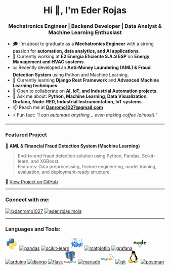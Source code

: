 <h1 align="center">Hi 👋, I'm Eder Rojas</h1>
<h3 align="center">Mechatronics Engineer | Backend Developer | Data Analyst & Machine Learning Enthusiast</h3>

- 🎓 I'm about to graduate as a **Mechatronics Engineer** with a strong passion for **automation, data analytics, and AI applications**.  
- 🔭 Currently working at **E2 Energía Eficiente S.A.S ESP** on **Energy Management and HVAC systems**.  
- 📊 Recently developed an **Anti-Money Laundering (AML) & Fraud Detection System** using Python and Machine Learning.  
- 🌱 Currently learning **Django Rest Framework** and **Advanced Machine Learning techniques**.  
- 👯 Open to collaborate on **AI, IoT, and Industrial Automation projects**.  
- 💬 Ask me about: **Python, Machine Learning, Data Visualization, Grafana, Node-RED, Industrial Instrumentation, IoT systems**.  
- 📫 Reach me at **Danromo1027@gmail.com**  
- ⚡ Fun fact: *"I can automate anything… even making coffee (almost)."*  

---

<h3 align="left">Featured Project</h3>

🔹 **AML & Financial Fraud Detection System (Machine Learning)**  
> End-to-end fraud detection solution using Python, Pandas, Scikit-learn, and XGBoost.  
> Features: Data preprocessing, feature engineering, model training, evaluation, and deployment-ready structure.  

📂 [View Project on GitHub](https://github.com/Danromo1027/Financial-fraud-detection-AML-proyect.git)

---

<h3 align="left">Connect with me:</h3>
<p align="left">
<a href="https://twitter.com/@danromo1027" target="blank"><img align="center" src="https://raw.githubusercontent.com/rahuldkjain/github-profile-readme-generator/master/src/images/icons/Social/twitter.svg" alt="@danromo1027" height="30" width="40" /></a>
<a href="https://linkedin.com/in/eder-rojas-mola" target="blank"><img align="center" src="https://raw.githubusercontent.com/rahuldkjain/github-profile-readme-generator/master/src/images/icons/Social/linked-in-alt.svg" alt="eder rojas mola" height="30" width="40" /></a>
</p>

---

<h3 align="left">Languages and Tools:</h3>
<p align="left"> 
<a href="https://www.python.org" target="_blank" rel="noreferrer"><img src="https://raw.githubusercontent.com/devicons/devicon/master/icons/python/python-original.svg" alt="python" width="40" height="40"/></a>
<a href="https://pandas.pydata.org/" target="_blank" rel="noreferrer"><img src="https://upload.wikimedia.org/wikipedia/commons/e/ed/Pandas_logo.svg" alt="pandas" width="40" height="40"/></a>
<a href="https://scikit-learn.org/" target="_blank" rel="noreferrer"><img src="https://upload.wikimedia.org/wikipedia/commons/0/05/Scikit_learn_logo_small.svg" alt="scikit-learn" width="40" height="40"/></a>
<a href="https://xgboost.readthedocs.io/" target="_blank" rel="noreferrer"><img src="https://raw.githubusercontent.com/dmlc/dmlc.github.io/master/img/logo-m/xgboost.png" alt="xgboost" width="40" height="40"/></a>
<a href="https://matplotlib.org/" target="_blank" rel="noreferrer"><img src="https://upload.wikimedia.org/wikipedia/commons/8/84/Matplotlib_icon.svg" alt="matplotlib" width="40" height="40"/></a>
<a href="https://grafana.com" target="_blank" rel="noreferrer"><img src="https://www.vectorlogo.zone/logos/grafana/grafana-icon.svg" alt="grafana" width="40" height="40"/></a>
<a href="https://nodejs.org" target="_blank" rel="noreferrer"><img src="https://raw.githubusercontent.com/devicons/devicon/master/icons/nodejs/nodejs-original-wordmark.svg" alt="nodejs" width="40" height="40"/></a>
<a href="https://www.arduino.cc/" target="_blank" rel="noreferrer"><img src="https://cdn.worldvectorlogo.com/logos/arduino-1.svg" alt="arduino" width="40" height="40"/></a>
<a href="https://www.djangoproject.com/" target="_blank" rel="noreferrer"><img src="https://cdn.worldvectorlogo.com/logos/django.svg" alt="django" width="40" height="40"/></a>
<a href="https://flask.palletsprojects.com/" target="_blank" rel="noreferrer"><img src="https://www.vectorlogo.zone/logos/pocoo_flask/pocoo_flask-icon.svg" alt="flask" width="40" height="40"/></a>
<a href="https://www.postgresql.org" target="_blank" rel="noreferrer"><img src="https://raw.githubusercontent.com/devicons/devicon/master/icons/postgresql/postgresql-original-wordmark.svg" alt="postgresql" width="40" height="40"/></a>
<a href="https://mariadb.org/" target="_blank" rel="noreferrer"><img src="https://www.vectorlogo.zone/logos/mariadb/mariadb-icon.svg" alt="mariadb" width="40" height="40"/></a>
<a href="https://www.mysql.com/" target="_blank" rel="noreferrer"><img src="https://raw.githubusercontent.com/devicons/devicon/master/icons/mysql/mysql-original-wordmark.svg" alt="mysql" width="40" height="40"/></a>
<a href="https://git-scm.com/" target="_blank" rel="noreferrer"><img src="https://www.vectorlogo.zone/logos/git-scm/git-scm-icon.svg" alt="git" width="40" height="40"/></a>
<a href="https://www.linux.org/" target="_blank" rel="noreferrer"><img src="https://raw.githubusercontent.com/devicons/devicon/master/icons/linux/linux-original.svg" alt="linux" width="40" height="40"/></a>
<a href="https://postman.com" target="_blank" rel="noreferrer"><img src="https://www.vectorlogo.zone/logos/getpostman/getpostman-icon.svg" alt="postman" width="40" height="40"/></a>
</p>
